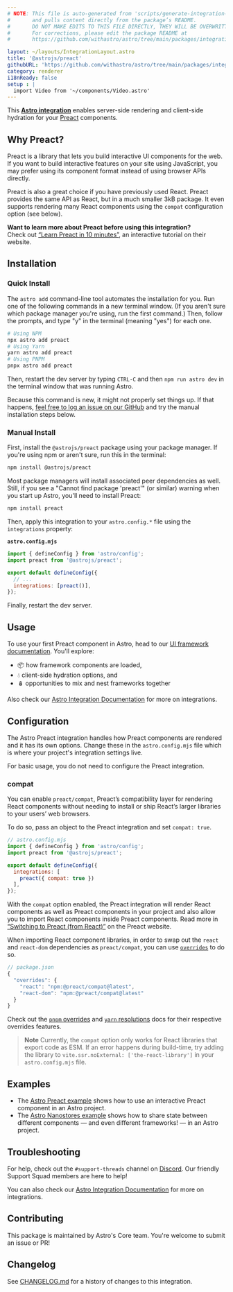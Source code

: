 ```yaml
---
# NOTE: This file is auto-generated from 'scripts/generate-integration-pages.ts'
#       and pulls content directly from the package’s README.
#       DO NOT MAKE EDITS TO THIS FILE DIRECTLY, THEY WILL BE OVERWRITTEN!
#       For corrections, please edit the package README at
#       https://github.com/withastro/astro/tree/main/packages/integrations/preact/

layout: ~/layouts/IntegrationLayout.astro
title: '@astrojs/preact'
githubURL: 'https://github.com/withastro/astro/tree/main/packages/integrations/preact/'
category: renderer
i18nReady: false
setup : |
  import Video from '~/components/Video.astro'
---
```


This **[Astro integration][astro-integration]** enables server-side rendering and client-side hydration for your [Preact](https://preactjs.com/) components.

## Why Preact?

Preact is a library that lets you build interactive UI components for the web. If you want to build interactive features on your site using JavaScript, you may prefer using its component format instead of using browser APIs directly.

Preact is also a great choice if you have previously used React. Preact provides the same API as React, but in a much smaller 3kB package. It even supports rendering many React components using the `compat` configuration option (see below).

**Want to learn more about Preact before using this integration?**\
Check out [“Learn Preact in 10 minutes”](https://preactjs.com/tutorial), an interactive tutorial on their website.

## Installation

### Quick Install

The `astro add` command-line tool automates the installation for you. Run one of the following commands in a new terminal window. (If you aren't sure which package manager you're using, run the first command.) Then, follow the prompts, and type "y" in the terminal (meaning "yes") for each one.

```sh
# Using NPM
npx astro add preact
# Using Yarn
yarn astro add preact
# Using PNPM
pnpx astro add preact
```

Then, restart the dev server by typing `CTRL-C` and then `npm run astro dev` in the terminal window that was running Astro.

Because this command is new, it might not properly set things up. If that happens, [feel free to log an issue on our GitHub](https://github.com/withastro/astro/issues) and try the manual installation steps below.

### Manual Install

First, install the `@astrojs/preact` package using your package manager. If you're using npm or aren't sure, run this in the terminal:

```sh
npm install @astrojs/preact
```

Most package managers will install associated peer dependencies as well. Still, if you see a "Cannot find package 'preact'" (or similar) warning when you start up Astro, you'll need to install Preact:

```sh
npm install preact
```

Then, apply this integration to your `astro.config.*` file using the `integrations` property:

**`astro.config.mjs`**

```js
import { defineConfig } from 'astro/config';
import preact from '@astrojs/preact';

export default defineConfig({
  // ...
  integrations: [preact()],
});
```

Finally, restart the dev server.

## Usage

To use your first Preact component in Astro, head to our [UI framework documentation][astro-ui-frameworks]. You'll explore:

*   📦 how framework components are loaded,
*   💧 client-side hydration options, and
*   🪆 opportunities to mix and nest frameworks together

Also check our [Astro Integration Documentation][astro-integration] for more on integrations.

## Configuration

The Astro Preact integration handles how Preact components are rendered and it has its own options. Change these in the `astro.config.mjs` file which is where your project's integration settings live.

For basic usage, you do not need to configure the Preact integration.

### compat

You can enable `preact/compat`, Preact’s compatibility layer for rendering React components without needing to install or ship React’s larger libraries to your users’ web browsers.

To do so, pass an object to the Preact integration and set `compat: true`.

```js
// astro.config.mjs
import { defineConfig } from 'astro/config';
import preact from '@astrojs/preact';

export default defineConfig({
  integrations: [
    preact({ compat: true })
  ],
});
```

With the `compat` option enabled, the Preact integration will render React components as well as Preact components in your project and also allow you to import React components inside Preact components. Read more in [“Switching to Preact (from React)”](https://preactjs.com/guide/v10/switching-to-preact) on the Preact website.

When importing React component libraries, in order to swap out the `react` and `react-dom` dependencies as `preact/compat`, you can use [`overrides`](https://docs.npmjs.com/cli/v8/configuring-npm/package-json#overrides) to do so.

```js
// package.json
{
  "overrides": {
    "react": "npm:@preact/compat@latest",
    "react-dom": "npm:@preact/compat@latest"
  }
}
```

Check out the [`pnpm` overrides](https://pnpm.io/package_json#pnpmoverrides) and [`yarn` resolutions](https://yarnpkg.com/configuration/manifest#resolutions) docs for their respective overrides features.

> **Note**
> Currently, the `compat` option only works for React libraries that export code as ESM. If an error happens during build-time, try adding the library to `vite.ssr.noExternal: ['the-react-library']` in your `astro.config.mjs` file.

## Examples

*   The [Astro Preact example](https://github.com/withastro/astro/tree/latest/examples/framework-preact) shows how to use an interactive Preact component in an Astro project.
*   The [Astro Nanostores example](https://github.com/withastro/astro/tree/latest/examples/with-nanostores) shows how to share state between different components — and even different frameworks! — in an Astro project.

## Troubleshooting

For help, check out the `#support-threads` channel on [Discord](https://astro.build/chat). Our friendly Support Squad members are here to help!

You can also check our [Astro Integration Documentation][astro-integration] for more on integrations.

## Contributing

This package is maintained by Astro's Core team. You're welcome to submit an issue or PR!

## Changelog

See [CHANGELOG.md](https://github.com/withastro/astro/tree/main/packages/integrations/preact/CHANGELOG.md) for a history of changes to this integration.

[astro-integration]: /en/guides/integrations-guide/

[astro-ui-frameworks]: /en/core-concepts/framework-components/
